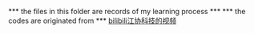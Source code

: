 *** the files in this folder are records of my learning process ***
*** the codes are originated from *** [bilibili江协科技的视频](https://www.bilibili.com/video/BV1th411z7sn?spm_id_from=333.788.videopod.episodes&vd_source=821e35a46a0e5a254d7783b8c5f23846)